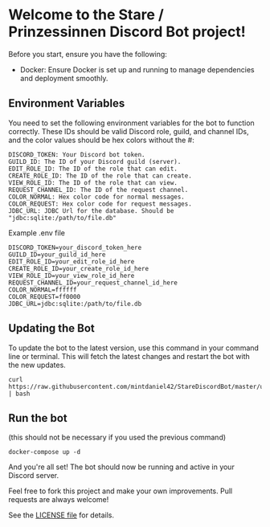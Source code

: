 # Welcome to the Stare / Prinzessinnen Discord Bot project!

Before you start, ensure you have the following:

- Docker: Ensure Docker is set up and running to manage dependencies and deployment smoothly.

## Environment Variables

You need to set the following environment variables for the bot to function correctly. These IDs should be valid Discord role, guild, and channel IDs, and the color values should be hex colors without the #:

```
DISCORD_TOKEN: Your Discord bot token.
GUILD_ID: The ID of your Discord guild (server).
EDIT_ROLE_ID: The ID of the role that can edit.
CREATE_ROLE_ID: The ID of the role that can create.
VIEW_ROLE_ID: The ID of the role that can view.
REQUEST_CHANNEL_ID: The ID of the request channel.
COLOR_NORMAL: Hex color code for normal messages.
COLOR_REQUEST: Hex color code for request messages.
JDBC_URL: JDBC Url for the database. Should be "jdbc:sqlite:/path/to/file.db"
```

Example .env file

```
DISCORD_TOKEN=your_discord_token_here
GUILD_ID=your_guild_id_here
EDIT_ROLE_ID=your_edit_role_id_here
CREATE_ROLE_ID=your_create_role_id_here
VIEW_ROLE_ID=your_view_role_id_here
REQUEST_CHANNEL_ID=your_request_channel_id_here
COLOR_NORMAL=ffffff
COLOR_REQUEST=ff0000
JDBC_URL=jdbc:sqlite:/path/to/file.db
```

## Updating the Bot

To update the bot to the latest version, use this command in your command line or terminal. This will fetch the latest changes and restart the bot with the new updates.

```
curl https://raw.githubusercontent.com/mintdaniel42/StareDiscordBot/master/updater.sh | bash
```

## Run the bot

(this should not be necessary if you used the previous command)

```
docker-compose up -d
```

And you're all set! The bot should now be running and active in your Discord server.

Feel free to fork this project and make your own improvements. Pull requests are always welcome!

See the [LICENSE file](LICENSE.md) for details.